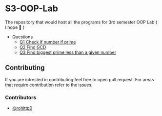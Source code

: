 # S3-OOP-Lab
The repository that would host all the programs for 3rd semester OOP Lab ( I hope 🤞 )

- Questions
  - [Q1 Check if number if prime](Q1-3/#question-1)
  - [Q2 Find GCD](Q1-3/#question-2)
  - [Q3 Find biggest prime less than a given number](Q1-3/#question-3)


## Contributing

If you are intrested in contributing feel free to open pull request. For areas that require contribution refer to the issues.

### Contributors

- [@rohittp0](https://github.com/rohittp0)
